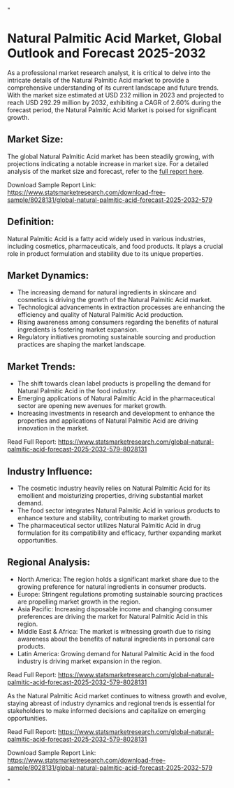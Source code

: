 
<p>&quot;</p>
<title></title>
<h1 style="" text-align:center="">Natural Palmitic Acid Market, Global Outlook and Forecast 2025-2032</h1>

<p>As a professional market research analyst, it is critical to delve into the intricate details of the Natural Palmitic Acid market to provide a comprehensive understanding of its current landscape and future trends. With the market size estimated at USD 232 million in 2023 and projected to reach USD 292.29 million by 2032, exhibiting a CAGR of 2.60% during the forecast period, the Natural Palmitic Acid Market is poised for significant growth.</p>

<h2>Market Size:</h2>

<p>The global Natural Palmitic Acid market has been steadily growing, with projections indicating a notable increase in market size. For a detailed analysis of the market size and forecast, refer to the <a href="https://www.statsmarketresearch.com/global-natural-palmitic-acid-forecast-2025-2032-579-8028131">full report here</a>.</p>

<p>Download Sample Report Link: <a href="https://www.statsmarketresearch.com/download-free-sample/8028131/global-natural-palmitic-acid-forecast-2025-2032-579">https://www.statsmarketresearch.com/download-free-sample/8028131/global-natural-palmitic-acid-forecast-2025-2032-579</a></p>

<h2>Definition:</h2>

<p>Natural Palmitic Acid is a fatty acid widely used in various industries, including cosmetics, pharmaceuticals, and food products. It plays a crucial role in product formulation and stability due to its unique properties.</p>

<h2>Market Dynamics:</h2>

<ul>
	<li>The increasing demand for natural ingredients in skincare and cosmetics is driving the growth of the Natural Palmitic Acid market.</li>
	<li>Technological advancements in extraction processes are enhancing the efficiency and quality of Natural Palmitic Acid production.</li>
	<li>Rising awareness among consumers regarding the benefits of natural ingredients is fostering market expansion.</li>
	<li>Regulatory initiatives promoting sustainable sourcing and production practices are shaping the market landscape.</li>
</ul>

<h2>Market Trends:</h2>

<ul>
	<li>The shift towards clean label products is propelling the demand for Natural Palmitic Acid in the food industry.</li>
	<li>Emerging applications of Natural Palmitic Acid in the pharmaceutical sector are opening new avenues for market growth.</li>
	<li>Increasing investments in research and development to enhance the properties and applications of Natural Palmitic Acid are driving innovation in the market.</li>
</ul>

<p>Read Full Report: <a href="https://www.statsmarketresearch.com/global-natural-palmitic-acid-forecast-2025-2032-579-8028131">https://www.statsmarketresearch.com/global-natural-palmitic-acid-forecast-2025-2032-579-8028131</a></p>

<h2>Industry Influence:</h2>

<ul>
	<li>The cosmetic industry heavily relies on Natural Palmitic Acid for its emollient and moisturizing properties, driving substantial market demand.</li>
	<li>The food sector integrates Natural Palmitic Acid in various products to enhance texture and stability, contributing to market growth.</li>
	<li>The pharmaceutical sector utilizes Natural Palmitic Acid in drug formulation for its compatibility and efficacy, further expanding market opportunities.</li>
</ul>

<h2>Regional Analysis:</h2>

<ul>
	<li>North America: The region holds a significant market share due to the growing preference for natural ingredients in consumer products.</li>
	<li>Europe: Stringent regulations promoting sustainable sourcing practices are propelling market growth in the region.</li>
	<li>Asia Pacific: Increasing disposable income and changing consumer preferences are driving the market for Natural Palmitic Acid in this region.</li>
	<li>Middle East &amp; Africa: The market is witnessing growth due to rising awareness about the benefits of natural ingredients in personal care products.</li>
	<li>Latin America: Growing demand for Natural Palmitic Acid in the food industry is driving market expansion in the region.</li>
</ul>

<p>Read Full Report: <a href="https://www.statsmarketresearch.com/global-natural-palmitic-acid-forecast-2025-2032-579-8028131">https://www.statsmarketresearch.com/global-natural-palmitic-acid-forecast-2025-2032-579-8028131</a></p>

<p>As the Natural Palmitic Acid market continues to witness growth and evolve, staying abreast of industry dynamics and regional trends is essential for stakeholders to make informed decisions and capitalize on emerging opportunities.</p>

<p>Read Full Report: <a href="https://www.statsmarketresearch.com/global-natural-palmitic-acid-forecast-2025-2032-579-8028131">https://www.statsmarketresearch.com/global-natural-palmitic-acid-forecast-2025-2032-579-8028131</a></p>

<p>Download Sample Report Link: <a href="https://www.statsmarketresearch.com/download-free-sample/8028131/global-natural-palmitic-acid-forecast-2025-2032-579">https://www.statsmarketresearch.com/download-free-sample/8028131/global-natural-palmitic-acid-forecast-2025-2032-579</a></p>

<p>&quot;</p>
